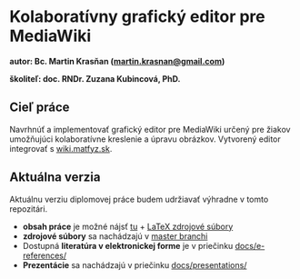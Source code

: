 

# Kolaboratívny grafický editor pre MediaWiki

__autor: 		Bc. Martin Krasňan ([martin.krasnan@gmail.com](mailto:martin.krasnan@gmail.com))__

__školiteľ: 	doc. RNDr. Zuzana Kubincová, PhD.__


## Cieľ práce

Navrhnúť a implementovať grafický editor pre MediaWiki 
určený pre žiakov umožňujúci kolaboratívne kreslenie a úpravu obrázkov. 
Vytvorený editor integrovať s [wiki.matfyz.sk](http://wiki.matfyz.sk).

## Aktuálna verzia

Aktuálnu verziu diplomovej práce budem udržiavať výhradne v tomto repozitári.

* __obsah práce__ je možné nájsť [tu](https://github.com/krasnan/DiplomovaPraca/tree/master/_docs/text/00main.pdf) + [LaTeX zdrojové súbory](https://github.com/krasnan/DiplomovaPraca/tree/master/_docs/text/)
* __zdrojové súbory__ sa nachádzajú v [master branchi](https://github.com/krasnan/DiplomovaPraca/tree/master/)
* Dostupná __literatúra v elektronickej forme__ je v priečinku [docs/e-references/](https://github.com/krasnan/DiplomovaPraca/tree/master/_docs/e-references)
* __Prezentácie__ sa nachádzajú v priečinku [docs/presentations/](https://github.com/krasnan/DiplomovaPraca/tree/master/_docs/presentations)
